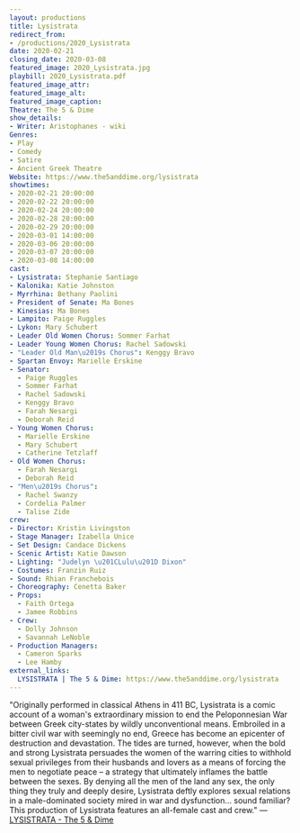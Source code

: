 ```yaml
---
layout: productions
title: Lysistrata
redirect_from:
- /productions/2020_Lysistrata
date: 2020-02-21
closing_date: 2020-03-08
featured_image: 2020_Lysistrata.jpg
playbill: 2020_Lysistrata.pdf
featured_image_attr:
featured_image_alt:
featured_image_caption:
Theatre: The 5 & Dime
show_details:
- Writer: Aristophanes - wiki
Genres: 
- Play
- Comedy
- Satire
- Ancient Greek Theatre
Website: https://www.the5anddime.org/lysistrata
showtimes:
- 2020-02-21 20:00:00
- 2020-02-22 20:00:00
- 2020-02-24 20:00:00
- 2020-02-28 20:00:00
- 2020-02-29 20:00:00
- 2020-03-01 14:00:00
- 2020-03-06 20:00:00
- 2020-03-07 20:00:00
- 2020-03-08 14:00:00
cast:
- Lysistrata: Stephanie Santiago
- Kalonika: Katie Johnston
- Myrrhina: Bethany Paolini
- President of Senate: Ma Bones
- Kinesias: Ma Bones
- Lampito: Paige Ruggles
- Lykon: Mary Schubert
- Leader Old Women Chorus: Sommer Farhat
- Leader Young Women Chorus: Rachel Sadowski
- "Leader Old Man\u2019s Chorus": Kenggy Bravo
- Spartan Envoy: Marielle Erskine
- Senator:
  - Paige Ruggles
  - Sommer Farhat
  - Rachel Sadowski
  - Kenggy Bravo
  - Farah Nesargi
  - Deborah Reid
- Young Women Chorus:
  - Marielle Erskine
  - Mary Schubert
  - Catherine Tetzlaff
- Old Women Chorus:
  - Farah Nesargi
  - Deborah Reid
- "Men\u2019s Chorus":
  - Rachel Swanzy
  - Cordelia Palmer
  - Talise Zide
crew:
- Director: Kristin Livingston
- Stage Manager: Izabella Unice
- Set Design: Candace Dickens
- Scenic Artist: Katie Dawson
- Lighting: "Judelyn \u201CLulu\u201D Dixon"
- Costumes: Franzin Ruiz
- Sound: Rhian Franchebois
- Choreography: Cenetta Baker
- Props:
  - Faith Ortega
  - Jamee Robbins
- Crew:
  - Dolly Johnson
  - Savannah LeNoble
- Production Managers:
  - Cameron Sparks
  - Lee Hamby
external_links:
  LYSISTRATA | The 5 & Dime: https://www.the5anddime.org/lysistrata
---
```

"Originally performed in classical Athens in 411 BC, Lysistrata is a comic account of a woman's extraordinary mission to end the Peloponnesian War between Greek city-states by wildly unconventional means. Embroiled in a bitter civil war with seemingly no end, Greece has become an epicenter of destruction and devastation. The tides are turned, however, when the bold and strong Lysistrata persuades the women of the warring cities to withhold sexual privileges from their husbands and lovers as a means of forcing the men to negotiate peace – a strategy that ultimately inflames the battle between the sexes. By denying all the men of the land any sex, the only thing they truly and deeply desire, Lysistrata deftly explores sexual relations in a male-dominated society mired in war and dysfunction… sound familiar? This production of Lysistrata features an all-female cast and crew." — [LYSISTRATA - The 5 & Dime](https://www.the5anddime.org/lysistrata)
